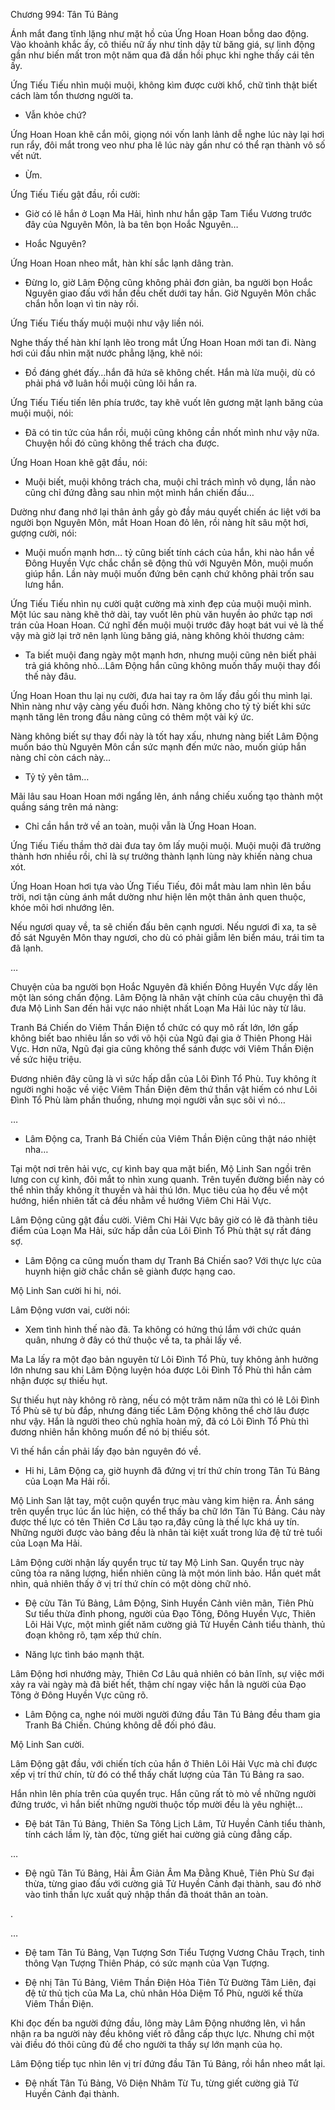 




Chương 994: Tân Tú Bảng


Ánh mắt đang tĩnh lặng như mặt hồ của Ứng Hoan Hoan bỗng dao động. Vào khoảnh khắc ấy, cô thiếu nữ ấy như tỉnh dậy từ băng giá, sự linh động gần như biến mất tron một năm qua đã dần hồi phục khi nghe thấy cái tên ấy.

Ứng Tiếu Tiếu nhìn muội muội, không kìm được cười khổ, chữ tình thật biết cách làm tổn thương người ta.

- Vẫn khỏe chứ?

Ứng Hoan Hoan khẽ cắn môi, giọng nói vốn lanh lảnh dễ nghe lúc này lại hơi run rẩy, đôi mắt trong veo như pha lê lúc này gần như có thể rạn thành vô số vết nứt.

- Ừm.

Ứng Tiếu Tiếu gật đầu, rồi cười:

- Giờ có lẽ hắn ở Loạn Ma Hải, hình như hắn gặp Tam Tiểu Vương trước đây của Nguyên Môn, là ba tên bọn Hoắc Nguyên…

- Hoắc Nguyên?

Ứng Hoan Hoan nheo mắt, hàn khí sắc lạnh dâng tràn.

- Đừng lo, giờ Lâm Động cũng không phải đơn giản, ba người bọn Hoắc Nguyên giao đấu với hắn đều chết dưới tay hắn. Giờ Nguyên Môn chắc chắn hỗn loạn vì tin này rồi.

Ứng Tiếu Tiếu thấy muội muội như vậy liền nói.

Nghe thấy thế hàn khí lạnh lẽo trong mắt Ứng Hoan Hoan mới tan đi. Nàng hơi cúi đầu nhìn mặt nước phẳng lặng, khẽ nói:

- Đồ đáng ghét đấy…hắn đã hứa sẽ không chết. Hắn mà lừa muội, dù có phải phá vỡ luân hồi muội cũng lôi hắn ra.

Ứng Tiếu Tiếu tiến lên phía trước, tay khẽ vuốt lên gương mặt lạnh băng của muội muội, nói:

- Đã có tin tức của hắn rồi, muội cũng không cần nhốt mình như vậy nữa. Chuyện hồi đó cũng không thể trách cha được.

Ứng Hoan Hoan khẽ gật đầu, nói:

- Muội biết, muội không trách cha, muội chỉ trách mình vô dụng, lần nào cũng chỉ đứng đằng sau nhìn một mình hắn chiến đấu…

Dường như đang nhớ lại thân ảnh gầy gò đầy máu quyết chiến ác liệt với ba người bọn Nguyên Môn, mắt Hoan Hoan đỏ lên, rồi nàng hít sâu một hơi, gượng cười, nói:

- Muội muốn mạnh hơn… tỷ cũng biết tính cách của hắn, khi nào hắn về Đông Huyền Vực chắc chắn sẽ động thủ với Nguyên Môn, muội muốn giúp hắn. Lần này muội muốn đứng bên cạnh chứ không phải trốn sau lưng hắn.

Ứng Tiếu Tiếu nhìn nụ cười quật cường mà xinh đẹp của muội muội mình. Một lúc sau nàng khẽ thở dài, tay vuốt lên phù văn huyền ảo phức tạp nơi trán của Hoan Hoan. Cứ nghĩ đến muội muội trước đây hoạt bát vui vẻ là thế vậy mà giờ lại trở nên lạnh lùng băng giá, nàng không khỏi thương cảm:

- Ta biết muội đang ngày một mạnh hơn, nhưng muội cũng nên biết phải trả giá không nhỏ…Lâm Động hắn cũng không muốn thấy muội thay đổi thế này đâu.

Ứng Hoan Hoan thu lại nụ cười, đưa hai tay ra ôm lấy đầu gối thu mình lại. Nhìn nàng như vậy càng yếu đuối hơn. Nàng không cho tỷ tỷ biết khi sức mạnh tăng lên trong đầu nàng cũng có thêm một vài ký ức.

Nàng không biết sự thay đổi này là tốt hay xấu, nhưng nàng biết Lâm Động muốn báo thù Nguyên Môn cần sức mạnh đến mức nào, muốn giúp hắn nàng chỉ còn cách này…

- Tỷ tỷ yên tâm…

Mãi lâu sau Hoan Hoan mới ngẩng lên, ánh nắng chiếu xuống tạo thành một quầng sáng trên má nàng:

- Chỉ cần hắn trở về an toàn, muội vẫn là Ứng Hoan Hoan.

Ứng Tiếu Tiếu thầm thở dài đưa tay ôm lấy muội muội. Muội muội đã trưởng thành hơn nhiều rồi, chỉ là sự trưởng thành lạnh lùng này khiến nàng chua xót.

Ứng Hoan Hoan hơi tựa vào Ứng Tiếu Tiếu, đôi mắt màu lam nhìn lên bầu trời, nơi tận cùng ánh mắt dường như hiện lên một thân ảnh quen thuộc, khóe môi hơi nhướng lên.

Nếu ngươi quay về, ta sẽ chiến đấu bên cạnh ngươi. Nếu ngươi đi xa, ta sẽ đồ sát Nguyên Môn thay ngươi, cho dù có phải giẫm lên biển máu, trái tim ta đã lạnh.

…

Chuyện của ba người bọn Hoắc Nguyên đã khiến Đông Huyền Vực dấy lên một làn sóng chấn động. Lâm Động là nhân vật chính của câu chuyện thì đã đưa Mộ Linh San đến hải vực náo nhiệt nhất Loạn Ma Hải lúc này từ lâu.

Tranh Bá Chiến do Viêm Thần Điện tổ chức có quy mô rất lớn, lớn gấp không biết bao nhiêu lần so với võ hội của Ngũ đại gia ở Thiên Phong Hải Vực. Hơn nữa, Ngũ đại gia cũng không thể sánh được với Viêm Thần Điện về sức hiệu triệu.

Đương nhiên đây cũng là vì sức hấp dẫn của Lôi Đình Tổ Phù. Tuy không ít người nghi hoặc về việc Viêm Thần Điện đêm thứ thần vật hiếm có như Lôi Đình Tổ Phù làm phần thuổng, nhưng mọi người vẫn sục sôi vì nó…

…

- Lâm Động ca, Tranh Bá Chiến của Viêm Thần Điện cũng thật náo nhiệt nha…

Tại một nơi trên hải vực, cự kình bay qua mặt biển, Mộ Linh San ngồi trên lưng con cự kình, đôi mắt to nhìn xung quanh. Trên tuyến đường biển này có thể nhìn thấy không ít thuyền và hải thú lớn. Mục tiêu của họ đều về một hướng, hiển nhiên tất cả đều nhằm về hướng Viêm Chi Hải Vực.

Lâm Động cũng gật đầu cười. Viêm Chi Hải Vực bây giờ có lẽ đã thành tiêu điểm của Loạn Ma Hải, sức hấp dẫn của Lôi Đình Tổ Phù thật sự rất đáng sợ.

- Lâm Động ca cũng muốn tham dự Tranh Bá Chiến sao? Với thực lực của huynh hiện giờ chắc chắn sẽ giành được hạng cao.

Mộ Linh San cười hi hi, nói.

Lâm Động vươn vai, cười nói:

- Xem tình hình thế nào đã. Ta không có hứng thú lắm với chức quán quân, nhưng ở đây có thứ thuộc về ta, ta phải lấy về.

Ma La lấy ra một đạo bản nguyên từ Lôi Đình Tổ Phù, tuy không ảnh hưởng lớn nhưng sau khi Lâm Động luyện hóa được Lôi Đình Tổ Phù thì hắn cảm nhận được sự thiếu hụt.

Sự thiếu hụt này không rõ ràng, nếu có một trăm năm nữa thì có lẽ Lôi Đình Tổ Phù sẽ tự bù đắp, nhưng đáng tiếc Lâm Động không thể chờ lâu được như vậy. Hắn là người theo chủ nghĩa hoàn mỹ, đã có Lôi Đình Tổ Phù thì đương nhiên hắn không muốn để nó bị thiếu sót.

Vì thế hắn cần phải lấy đạo bản nguyên đó về.

- Hi hi, Lâm Động ca, giờ huynh đã đứng vị trí thứ chín trong Tân Tú Bảng của Loạn Ma Hải rồi.

Mộ Linh San lật tay, một cuộn quyển trục màu vàng kim hiện ra. Ánh sáng trên quyển trục lúc ẩn lúc hiện, có thể thấy ba chữ lớn Tân Tú Bảng. Cáu này được thế lực có tên Thiên Cơ Lâu tạo ra,đây cũng là thế lực khá uy tín. Những người được vào bảng đều là nhân tài kiệt xuất trong lứa đệ tử trẻ tuổi của Loạn Ma Hải.

Lâm Động cười nhận lấy quyển trục từ tay Mộ Linh San. Quyển trục này cũng tỏa ra năng lượng, hiển nhiên cũng là một món linh bảo. Hắn quét mắt nhìn, quả nhiên thấy ở vị trí thứ chín có một dòng chữ nhỏ.

- Đệ cửu Tân Tú Bảng, Lâm Động, Sinh Huyền Cảnh viên mãn, Tiên Phù Sư tiểu thừa đỉnh phong, người của Đạo Tông, Đông Huyền Vực, Thiên Lôi Hải Vực, một mình giết năm cường giả Tử Huyền Cảnh tiểu thành, thủ đoạn không rõ, tạm xếp thứ chín.

- Năng lực tình báo mạnh thật.

Lâm Động hơi nhướng mày, Thiên Cơ Lâu quả nhiên có bản lĩnh, sự việc mới xảy ra vài ngày mà đã biết hết, thậm chí ngay việc hắn là người của Đạo Tông ở Đông Huyền Vực cũng rõ.

- Lâm Động ca, nghe nói mười người đứng đầu Tân Tú Bảng đều tham gia Tranh Bá Chiến. Chúng không dễ đối phó đâu.

Mộ Linh San cười.

Lâm Động gật đầu, với chiến tích của hắn ở Thiên Lôi Hải Vực mà chỉ được xếp vị trí thứ chín, từ đó có thể thấy chất lượng của Tân Tú Bảng ra sao.

Hắn nhìn lên phía trên của quyển trục. Hắn cũng rất tò mò về những người đứng trước, vì hắn biết những người thuộc tốp mười đều là yêu nghiệt…

- Đệ bát Tân Tú Bảng, Thiên Sa Tông Lịch Lâm, Tử Huyền Cảnh tiểu thành, tính cách lầm lỳ, tàn độc, từng giết hai cường giả cùng đẳng cấp.

…

- Đệ ngũ Tân Tú Bảng, Hải Âm Giản Âm Ma Đằng Khuê, Tiên Phù Sư đại thừa, từng giao đấu với cường giả Tử Huyền Cảnh đại thành, sau đó nhờ vào tinh thần lực xuất quỷ nhập thần đã thoát thân an toàn.

.

…

- Đệ tam Tân Tú Bảng, Vạn Tượng Sơn Tiểu Tượng Vương Châu Trạch, tinh thông Vạn Tượng Thiên Pháp, có sức mạnh của Vạn Tượng.

- Đệ nhị Tân Tú Bảng, Viêm Thần Điện Hỏa Tiên Tử Đường Tâm Liên, đại đệ tử thủ tịch của Ma La, chủ nhân Hỏa Diệm Tổ Phù, người kế thừa Viêm Thần Điện.

Khi đọc đến ba người đứng đầu, lông mày Lâm Động nhướng lên, vì hắn nhận ra ba người này đều không viết rõ đẳng cấp thực lực. Nhưng chỉ một vài điều đó thôi cũng đủ để cho người ta thấy sự lớn mạnh của họ.

Lâm Động tiếp tục nhìn lên vị trí đứng đầu Tân Tú Bảng, rồi hắn nheo mắt lại.

- Đệ nhất Tân Tú Bảng, Vô Diện Nhâm Từ Tu, từng giết cường giả Tử Huyền Cảnh đại thành.




